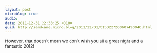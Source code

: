 ```yaml
---
layout: post
microblog: true
audio: 
date: 2011-12-31 22:33:25 +0100
guid: http://samdeane.micro.blog/2011/12/31/t153227280607490048.html
---
```

However, that doesn't mean we don't wish you all a great night and a fantastic 2012!
